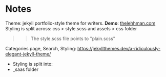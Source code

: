 # Notes

Theme: jekyll portfolio-style theme for writers.
**Demo**: [thelehhman.com](https://thelehhman.com)
Styling is split across: css > style.scss and assets > css folder
>> The style.scss file points to "plain.scss"

Categories page, Search, Styling: https://jekyllthemes.dev/a-ridiculously-elegant-jekyll-theme/
- Styling is split into:
- _saas folder
